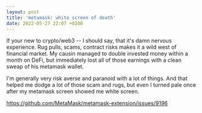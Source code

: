 ```yaml
---
layout: post
title: 'metamask: white screen of death'
date: 2022-05-27 22:07 +0200
---
```


If your new to crypto/web3 -- I should say, that it's damn nervous experience. Rug pulls, scams, contract risks makes it a wild west of financial market.
My causin managed to double invested money within a month on DeFi, but immediately lost all of those earnings with a clean sweap of his metamask wallet.

I'm generally very risk averse and paranoid with a lot of things. And that helped me dodge a lot of those scam and rugs, but even I turned pale once after my metamask screen showed me white screen. 

https://github.com/MetaMask/metamask-extension/issues/9196